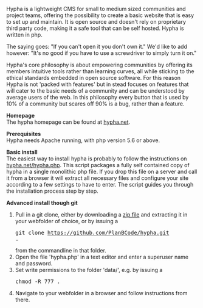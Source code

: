 Hypha is a lightweight CMS for small to medium sized communities and project teams, offering the possibility to create a basic website that is easy to set up and maintain.
It is open source and doesn't rely on proprietary third party code, making it a safe tool that can be self hosted. Hypha is written in php.

The saying goes: "If you can't open it you don't own it." We'd like to add however: "It's no good if you have to use a screwdriver to simply turn it on."

Hypha's core philosophy is about empowering communities by offering its members intuitive tools rather than learning curves, all while sticking to the ethical standards embedded in open source software. For this reason Hypha is not 'packed with features' but in stead focuses on features that will cater to the basic needs of a community and can be understood by average users of the web. In this philosophy every button that is used by 10% of a community but scares off 90% is a bug, rather than a feature.

**Homepage**<br/>
The hypha homepage can be found at <a href="http://hypha.net">hypha.net</a>.

**Prerequisites**<br/>
Hypha needs Apache running, with php version 5.6 or above.

**Basic install**<br/>
The easiest way to install hypha is probably to follow the instructions on <a href="http://hypha.net/hypha.php">hypha.net/hypha.php</a>.
This script packages a fully self contained copy of hypha in a single monolithic php file. If you drop this file on a server and call it from a browser it will extract all necessary files and configure your site according to a few settings to have to enter. The script guides you through the installation process step by step.

**Advanced install though git**<br/>
1. Pull in a git clone, either by downloading a <a href="https://github.com/PlanBCode/hypha/archive/master.zip">zip file</a> and extracting it in your webfolder of choice, or by issuing a <pre>git clone https://github.com/PlanBCode/hypha.git .</pre> from the commandline in that folder.
2. Open the file 'hypha.php' in a text editor and enter a superuser name and password.
3. Set write permissions to the folder 'data/', e.g. by issuing a <pre>chmod -R 777 .</pre>
4. Navigate to your webfolder in a browser and follow instructions from there.
